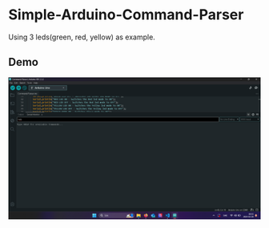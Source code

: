 # Simple-Arduino-Command-Parser
Using 3 leds(green, red, yellow) as example.

## Demo
![Alt text](DemoPics/1.png)
